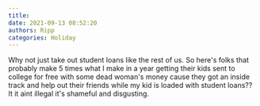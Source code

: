 ```yaml
---
title: 
date: 2021-09-13 08:52:20
authors: Ripp
categories: Holiday
---
```


 Why not just take out student loans like the rest of us. So here's folks that probably make 5 times what I make in a year getting their kids sent to college for free with some dead woman's money cause they got an inside track and help out their friends while my kid is loaded with student loans?? It it aint illegal it's shameful and disgusting.